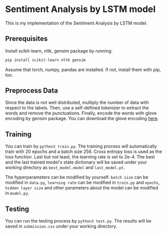 # Sentiment Analysis by LSTM model
This is my implementation of the Sentiment Analysis by LSTM model.

## Prerequisites
Install scikit-learn, nltk, gensim package by running:
```bash
pip install scikit-learn nltk gensim
```
Assume that torch, numpy, pandas are installed. If not, install them with pip, too.

## Preprocess Data
Since the data is not well distributed, multiply the number of data with respect to the labels. Then, use a self-defined tokenizer to extract the words and remove the punctuations. Finally, encode the words with glove encoding by gensim package. You can download the glove encoding [here](https://nlp.stanford.edu/data/glove.6B.zip).

## Training
You can train by ```python3 train.py```. The training process will automatically train with 20 epochs and a batch size 256. Cross entropy loss is used as the loss function. Last but not least, the learning rate is set to 2e-4.
The best and the last trained model's state dictionary will be saved under your working directory as `best_model.model` and `last_model.pt`.

The hyperparameters can be modified by yourself. `batch size` can be modified in `data.py`, `learning rate` can be modified in `train.py` and `epochs`, `hidden layer size` and other parameters about the model can be modified in `model.py`.
## Testing
You can run the testing process by ```python3 test.py```.
The results will be saved in `submission.csv` under your working directory.
